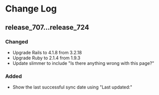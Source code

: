 # Change Log

## release_707...release_724
### Changed
- Upgrade Rails to 4.1.8 from 3.2.18
- Upgrade Ruby to 2.1.4 from 1.9.3
- Update slimmer to include "Is there anything wrong with this page?"

### Added 
- Show the last successful sync date using "Last updated:"